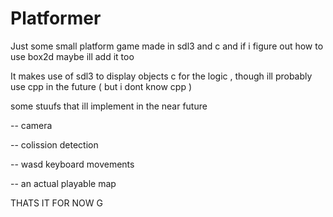 # Platformer
Just some small platform game made in sdl3 and c and if i figure out how to use box2d maybe ill add it too




It makes use of sdl3 to display objects 
c for the logic , though ill probably use cpp in the future ( but i dont know cpp )


some stuufs that ill implement in the near future 

-- camera 

-- colission detection 

-- wasd keyboard movements 

-- an actual playable map 

THATS IT FOR NOW G

